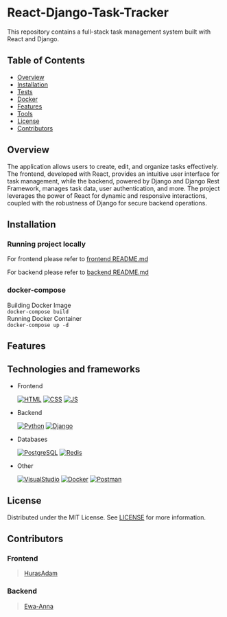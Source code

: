 # React-Django-Task-Tracker
This repository contains a full-stack task management system built with React and Django.

## Table of Contents
- [Overview](#project-overview)
- [Installation](#how-to-install-and-run-the-project)
- [Tests](#tests)
- [Docker](#docker-compose)
- [Features](#features)
- [Tools](#technologies-and-frameworks)
- [License](#license)
- [Contributors](#contributors)


## Overview
The application allows users to create, edit, and organize tasks effectively. The frontend, developed with React, provides an intuitive user interface for task management, while the backend, powered by Django and Django Rest Framework, manages task data, user authentication, and more. The project leverages the power of React for dynamic and responsive interactions, coupled with the robustness of Django for secure backend operations.


## Installation
### Running project locally
For frontend please refer to [frontend README.md](frontend/README.md)

For backend please refer to [backend README.md](backend/README.md)

### docker-compose
Building Docker Image
<br>
` docker-compose build `
<br>
Running Docker Container
<br>
` docker-compose up -d `


## Features


## Technologies and frameworks
- Frontend
    
    [![HTML](https://skillicons.dev/icons?i=html)](https://skillicons.dev)
    [![CSS](https://skillicons.dev/icons?i=css)](https://skillicons.dev) 
    [![JS](https://skillicons.dev/icons?i=javascript)](https://skillicons.dev)

- Backend
    
    [![Python](https://skillicons.dev/icons?i=python)](https://skillicons.dev) 
    [![Django](https://skillicons.dev/icons?i=django)](https://skillicons.dev)

- Databases

    [![PostgreSQL](https://skillicons.dev/icons?i=postgres)](https://skillicons.dev)
    [![Redis](https://skillicons.dev/icons?i=redis)](https://skillicons.dev)

- Other

    [![VisualStudio](https://skillicons.dev/icons?i=vscode)](https://skillicons.dev)
    [![Docker](https://skillicons.dev/icons?i=docker)](https://skillicons.dev)
    [![Postman](https://skillicons.dev/icons?i=postman)](https://skillicons.dev)


## License
Distributed under the MIT License. See [LICENSE](LICENSE) for more information.

## Contributors
### Frontend
> [HurasAdam](https://github.com/HurasAdam)

### Backend
> [Ewa-Anna](https://github.com/Ewa-Anna)